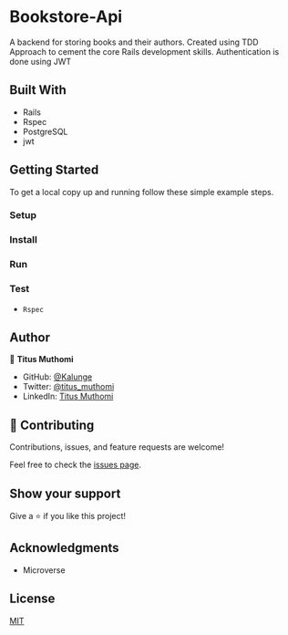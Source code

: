 # Bookstore-Api
A backend for storing books and their authors. Created using TDD Approach to cement the core Rails development skills. Authentication is done using JWT


## Built With
- Rails
- Rspec
- PostgreSQL
- jwt

## Getting Started

To get a local copy up and running follow these simple example steps.

### Setup



### Install


### Run


### Test
- ``` Rspec ```
## Author

👤 **Titus Muthomi**

- GitHub: [@Kalunge](https://github.com/Kalunge)
- Twitter: [@titus_muthomi](https://twitter.com/titus_muthomi)
- LinkedIn: [Titus Muthomi](https://www.linkedin.com/in/kalunge/)
## 🤝 Contributing

Contributions, issues, and feature requests are welcome!

Feel free to check the [issues page]().

## Show your support

Give a ⭐️ if you like this project!

## Acknowledgments

- Microverse

## License

[MIT](./LICENSE)
